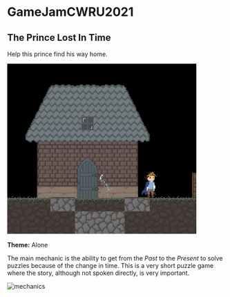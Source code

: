 # GameJamCWRU2021

## The Prince Lost In Time

Help this prince find his way home. 

![cover](images/CoverImg.png)

**Theme:** Alone

The main mechanic is the ability to get from the *Past* to the *Present* to solve puzzles because of the change in time. This is a very short puzzle game where the story, although not spoken directly, is very important.

![mechanics](images/mechanic.gif)